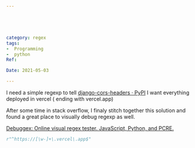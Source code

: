 ```yaml
---





category: regex
tags:
-  Programming
-  python
Ref:

Date: 2021-05-03

---
```





I need a simple regexp to tell [django-cors-headers · PyPI](https://pypi.org/project/django-cors-headers/) I want everything deployed in vercel ( ending with vercel.app) 

After some time in stack overflow, I finaly stitch together this solution and found a great place to visually debug regexp as well.

[Debuggex: Online visual regex tester. JavaScript, Python, and PCRE.](https://www.debuggex.com/r/E7N3Sscav7q9eFw1)

```python
r"^https://[\w-]+\.vercel\.app$"
```




